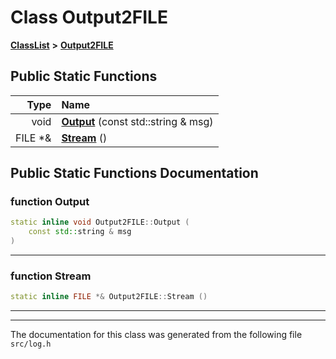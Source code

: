 

# Class Output2FILE



[**ClassList**](annotated.md) **>** [**Output2FILE**](classOutput2FILE.md)












































## Public Static Functions

| Type | Name |
| ---: | :--- |
|  void | [**Output**](#function-output) (const std::string & msg) <br> |
|  FILE \*& | [**Stream**](#function-stream) () <br> |


























## Public Static Functions Documentation




### function Output 

```C++
static inline void Output2FILE::Output (
    const std::string & msg
) 
```




<hr>



### function Stream 

```C++
static inline FILE *& Output2FILE::Stream () 
```




<hr>

------------------------------
The documentation for this class was generated from the following file `src/log.h`

